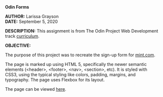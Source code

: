 **Odin Forms**

**AUTHOR:**  Larissa Grayson  
**DATE:**  September 5, 2020

**DESCRIPTION:** This assignment is from The Odin Project Web Development track [curriculum](https://www.theodinproject.com/courses/html-and-css/lessons/html-forms).

**OBJECTIVE:**

The purpose of this project was to recreate the sign-up form for [mint.com](https://wwws.mint.com/login.event?task=S).

The page is marked up using HTML 5, specifically the newer semantic elements (&lt;header&gt;, &lt;footer&gt;, &lt;nav&gt;, &lt;section&gt;, etc).  It is styled with CSS3, using the typical styling like colors, padding, margins, and typography.  The page uses Flexbox for its layout.

The page can be viewed [here](https://larissagrayson.github.io/odin-forms/).
